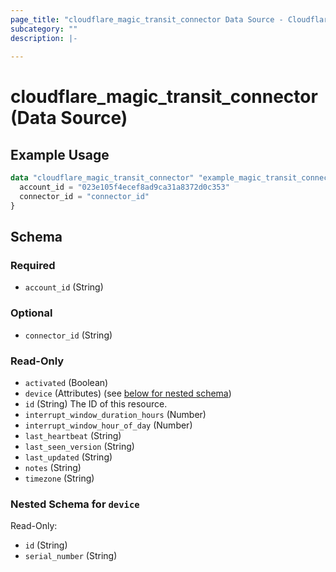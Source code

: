 ```yaml
---
page_title: "cloudflare_magic_transit_connector Data Source - Cloudflare"
subcategory: ""
description: |-
  
---
```


# cloudflare_magic_transit_connector (Data Source)



## Example Usage

```terraform
data "cloudflare_magic_transit_connector" "example_magic_transit_connector" {
  account_id = "023e105f4ecef8ad9ca31a8372d0c353"
  connector_id = "connector_id"
}
```

<!-- schema generated by tfplugindocs -->
## Schema

### Required

- `account_id` (String)

### Optional

- `connector_id` (String)

### Read-Only

- `activated` (Boolean)
- `device` (Attributes) (see [below for nested schema](#nestedatt--device))
- `id` (String) The ID of this resource.
- `interrupt_window_duration_hours` (Number)
- `interrupt_window_hour_of_day` (Number)
- `last_heartbeat` (String)
- `last_seen_version` (String)
- `last_updated` (String)
- `notes` (String)
- `timezone` (String)

<a id="nestedatt--device"></a>
### Nested Schema for `device`

Read-Only:

- `id` (String)
- `serial_number` (String)


